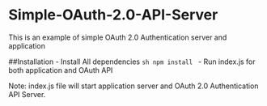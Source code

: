 # Simple-OAuth-2.0-API-Server
This is an example of simple OAuth 2.0 Authentication server and application

##Installation
    - Install All dependencies
    ```sh
      npm install
      ```
     - Run index.js for both application and OAuth API
     
Note: index.js file will start application server and OAuth 2.0 Authentication API Server.

